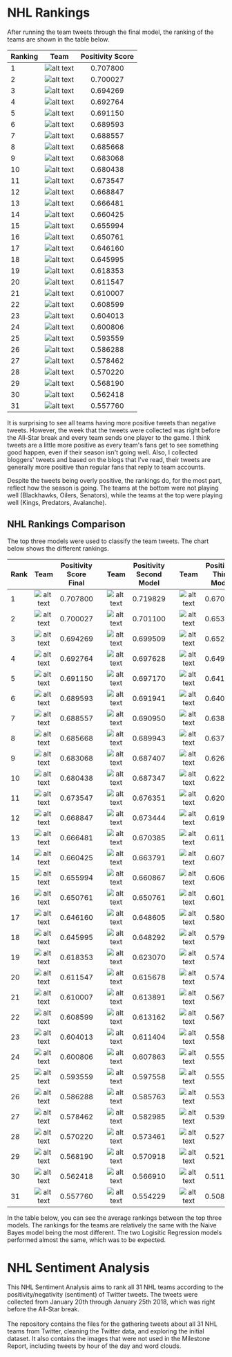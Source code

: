 # NHL Rankings

After running the team tweets through the final model, the ranking of the teams are shown in the table below.

|Ranking| Team | Positivity Score|
| --------- | ------------- |:-------------:|
|1|![alt text](team_images/ducks.gif "Anaheim Ducks") | 0.707800 |
|2|![alt text](team_images/kings.gif "Los Angeles Kings") | 0.700027 |
|3|![alt text](team_images/preds.gif "Nashville Predators") | 0.694269 |
|4|![alt text](team_images/wings.gif "Detroit Red Wings") | 0.692764 |
|5|![alt text](team_images/avs.gif "Colorado Avalanche") | 0.691150 |
|6|![alt text](team_images/yotes.gif "Arizona Coyotes") | 0.689593 |
|7|![alt text](team_images/knights.gif "Vegas Golden Knights") | 0.688557 |
|8|![alt text](team_images/pens.gif "Pittsburgh Penguins") | 0.685668 |
|9|![alt text](team_images/canes.gif "Carolina Hurricanes") | 0.683068 |
|10|![alt text](team_images/stars.gif "Dallas Stars") | 0.680438 |
|11|![alt text](team_images/wild.gif "Minnesota Wild") | 0.673547 |
|12|![alt text](team_images/flyers.gif "Philadelphia Flyers") | 0.668847 |
|13|![alt text](team_images/jets.gif "Winnipeg Jets") | 0.666481 |
|14|![alt text](team_images/jackets.gif "Columbus Blue Jackets") | 0.660425 |
|15|![alt text](team_images/sharks.gif "San Jose Sharks") | 0.655994 |
|16|![alt text](team_images/bolts.gif "Tampa Bay Lightning") | 0.650761 |
|17|![alt text](team_images/bruins.gif "Boston Bruins") | 0.646160 |
|18|![alt text](team_images/caps.gif "Washington Capitals") | 0.645995 |
|19|![alt text](team_images/blues.gif "St. Louis Blues") | 0.618353 |
|20|![alt text](team_images/leafs.gif "Toronto Maple Leafs") | 0.611547 |
|21|![alt text](team_images/rangers.gif "New York Rangers") | 0.610007 |
|22|![alt text](team_images/isles.gif "New York Islanders") | 0.608599 |
|23|![alt text](team_images/canucks.gif "Vancouver Canucks") | 0.604013 |
|24|![alt text](team_images/panthers.gif "Florida Panthers") | 0.600806 |
|25|![alt text](team_images/sabres.gif "Buffalo Sabres") | 0.593559 |
|26|![alt text](team_images/flames.gif "Calgary Flames") | 0.586288 |
|27|![alt text](team_images/habs.gif "Montreal Canadiens") | 0.578462 |
|28|![alt text](team_images/sens.gif "Ottawa Senators") | 0.570220 |
|29|![alt text](team_images/hawks.gif "Chicago Blackhawks") | 0.568190 |
|30|![alt text](team_images/oilers.gif "Edmonton Oilers") | 0.562418 |
|31|![alt text](team_images/devils.gif "New Jersey Devils") | 0.557760 |


It is surprising to see all teams having more positive tweets than negative tweets. However, the week that the tweets were collected was right before the All-Star break and every team sends one player to the game. I think tweets are a little more positive as every team's fans get to see something good happen, even if their season isn't going well. Also, I collected bloggers' tweets and based on the blogs that I've read, their tweets are generally more positive than regular fans that reply to team accounts.

Despite the tweets being overly positive, the rankings do, for the most part, reflect how the season is going. The teams at the bottom were not playing well (Blackhawks, Oilers, Senators), while the teams at the top were playing well (Kings, Predators, Avalanche). 

## NHL Rankings Comparison
The top three models were used to classify the team tweets. The chart below shows the different rankings.

|Rank| Team | Positivity Score Final | | Team | Positivity Second Model | | Team | Positivity Third Model |
|-------------| :-------------:|:-------------:|:-------------:|:-------------:|:-------------:|:-------------:|:-------------:|:-------------:|
|1|![alt text](team_images/ducks.gif "Anaheim Ducks")|0.707800| |![alt text](team_images/ducks.gif "Anaheim Ducks")| 0.719829| |![alt text](team_images/ducks.gif "Anaheim Ducks")|0.670547|
|2|![alt text](team_images/kings.gif "Los Angeles Kings")|0.700027| |![alt text](team_images/kings.gif "Los Angeles Kings")|0.701100| |![alt text](team_images/kings.gif "Los Angeles Kings")|0.653072|
|3|![alt text](team_images/preds.gif "Nashville Predators")|0.694269| |![alt text](team_images/wings.gif "Detroit Red Wings")|0.699509| |![alt text](team_images/wings.gif "Detroit Red Wings")|0.652494|
|4|![alt text](team_images/wings.gif "Detroit Red Wings")|0.692764| |![alt text](team_images/preds.gif "Nashville Predators")|0.697628| |![alt text](team_images/knights.gif "Vegas Golden Knights")|0.649031|
|5|![alt text](team_images/avs.gif "Colorado Avalanche")| 0.691150 | |![alt text](team_images/avs.gif "Colorado Avalanche")|0.697170| |![alt text](team_images/canes.gif "Carolina Hurricanes")|0.641504|
|6|![alt text](team_images/yotes.gif "Arizona Coyotes")|0.689593||![alt text](team_images/knights.gif "Vegas Golden Knights")|0.691941| |![alt text](team_images/pens.gif "Pittsburgh Penguins")|0.640676|
|7|![alt text](team_images/knights.gif "Vegas Golden Knights")|0.688557| |![alt text](team_images/yotes.gif "Arizona Coyotes")|0.690950| |![alt text](team_images/avs.gif "Colorado Avalanche")|0.638772|
|8|![alt text](team_images/pens.gif "Pittsburgh Penguins")|0.685668| |![alt text](team_images/pens.gif "Pittsburgh Penguins")|0.689943| |![alt text](team_images/stars.gif "Dallas Stars")|0.637880|
|9|![alt text](team_images/canes.gif "Carolina Hurricanes")|0.683068| |![alt text](team_images/stars.gif "Dallas Stars")|0.687407| |![alt text](team_images/flyers.gif "Philadelphia Flyers")|0.626945|
|10|![alt text](team_images/stars.gif "Dallas Stars")|0.680438| |![alt text](team_images/canes.gif "Carolina Hurricanes")|0.687347| |![alt text](team_images/yotes.gif "Arizona Coyotes")|0.622624|
|11|![alt text](team_images/wild.gif "Minnesota Wild")|0.673547| |![alt text](team_images/wild.gif "Minnesota Wild")|0.676351| |![alt text](team_images/jackets.gif "Columbus Blue Jackets")|0.620871|
|12|![alt text](team_images/flyers.gif "Philadelphia Flyers")|0.668847| |![alt text](team_images/flyers.gif "Philadelphia Flyers")|0.673444| |![alt text](team_images/wild.gif "Minnesota Wild")|0.619521|
|13|![alt text](team_images/jets.gif "Winnipeg Jets")|0.666481| |![alt text](team_images/jets.gif "Winnipeg Jets")|0.670385| |![alt text](team_images/preds.gif "Nashville Predators")|0.611067|
|14|![alt text](team_images/jackets.gif "Columbus Blue Jackets")|0.660425| |![alt text](team_images/jackets.gif "Columbus Blue Jackets")|0.663791| |![alt text](team_images/caps.gif "Washington Capitals")|0.607235|
|15|![alt text](team_images/sharks.gif "San Jose Sharks")|0.655994| |![alt text](team_images/sharks.gif "San Jose Sharks")|0.660867| |![alt text](team_images/sharks.gif "San Jose Sharks")|0.606925|
|16|![alt text](team_images/bolts.gif "Tampa Bay Lightning")|0.650761| |![alt text](team_images/bolts.gif "Tampa Bay Lightning")|0.650761| |![alt text](team_images/bolts.gif "Tampa Bay Lightning")|0.601785|
|17|![alt text](team_images/bruins.gif "Boston Bruins")|0.646160| |![alt text](team_images/bruins.gif "Boston Bruins")|0.648605| |![alt text](team_images/bruins.gif "Boston Bruins")|0.580566|
|18|![alt text](team_images/caps.gif "Washington Capitals")|0.645995| |![alt text](team_images/caps.gif "Washington Capitals")|0.648292| |![alt text](team_images/blues.gif "St. Louis Blues")|0.579117|
|19|![alt text](team_images/blues.gif "St. Louis Blues")|0.618353| |![alt text](team_images/blues.gif "St. Louis Blues")|0.623070| |![alt text](team_images/rangers.gif "New York Rangers")|0.574480|
|20|![alt text](team_images/leafs.gif "Toronto Maple Leafs")|0.611547| |![alt text](team_images/leafs.gif "Toronto Maple Leafs")|0.615678| |![alt text](team_images/isles.gif "New York Islanders")|0.574450|
|21|![alt text](team_images/rangers.gif "New York Rangers")|0.610007| |![alt text](team_images/rangers.gif "New York Rangers")|0.613891| |![alt text](team_images/leafs.gif "Toronto Maple Leafs")|0.567691|
|22|![alt text](team_images/isles.gif "New York Islanders")|0.608599| |![alt text](team_images/isles.gif "New York Islanders")|0.613162| |![alt text](team_images/canucks.gif "Vancouver Canucks")|0.567657|
|23|![alt text](team_images/canucks.gif "Vancouver Canucks")|0.604013| |![alt text](team_images/canucks.gif "Vancouver Canucks")|0.611404| |![alt text](team_images/panthers.gif "Florida Panthers")|0.558468|
|24|![alt text](team_images/panthers.gif "Florida Panthers")|0.600806| |![alt text](team_images/panthers.gif "Florida Panthers")|0.607863| |![alt text](team_images/sabres.gif "Buffalo Sabres")|0.555252|
|25|![alt text](team_images/sabres.gif "Buffalo Sabres")|0.593559| |![alt text](team_images/sabres.gif "Buffalo Sabres")|0.597558| |![alt text](team_images/habs.gif "Montreal Canadiens")|0.555150|
|26|![alt text](team_images/flames.gif "Calgary Flames")|0.586288| |![alt text](team_images/flames.gif "Calgary Flames")|0.585763| |![alt text](team_images/bolts.gif "Tampa Bay Lightning")|0.553976|
|27|![alt text](team_images/habs.gif "Montreal Canadiens")|0.578462| |![alt text](team_images/habs.gif "Montreal Canadiens")|0.582985| |![alt text](team_images/flames.gif "Calgary Flames")|0.539795|
|28|![alt text](team_images/sens.gif "Ottawa Senators")|0.570220| |![alt text](team_images/sens.gif "Ottawa Senators")|0.573461| |![alt text](team_images/sens.gif "Ottawa Senators")|0.527908|
|29|![alt text](team_images/hawks.gif "Chicago Blackhawks")|0.568190| |![alt text](team_images/hawks.gif "Chicago Blackhawks")|0.570918| |![alt text](team_images/oilers.gif "Edmonton Oilers")|0.521430|
|30|![alt text](team_images/oilers.gif "Edmonton Oilers")|0.562418| |![alt text](team_images/oilers.gif "Edmonton Oilers")|0.566910| |![alt text](team_images/hawks.gif "Chicago Blackhawks")|0.511663|
|31|![alt text](team_images/devils.gif "New Jersey Devils")|0.557760| |![alt text](team_images/devils.gif "New Jersey Devils")|0.554229| |![alt text](team_images/devils.gif "New Jersey Devils")|0.508828|


In the table below, you can see the average rankings between the top three models. The rankings for the teams are relatively the same with the Naive Bayes model being the most different. The two Logisitic Regression models performed almost the same, which was to be expected.

# NHL Sentiment Analysis
This NHL Sentiment Analysis aims to rank all 31 NHL teams according to the positivity/negativity (sentiment) of Twitter tweets. The tweets were collected from January 20th through January 25th 2018, which was right before the All-Star break.
<br><br>
The repository contains the files for the gathering tweets about all 31 NHL teams from Twitter, cleaning the Twitter data, and exploring the initial dataset. It also contains the images that were not used in the Milestone Report, including tweets by hour of the day and word clouds.

